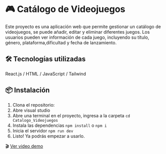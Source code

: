 # 🎮 Catálogo de Videojuegos

Este proyecto es una aplicación web que permite gestionar un catálogo de videojuegos, se puede añadir, editar y eliminar diferentes juegos. Los usuarios pueden ver información de cada juego, incluyendo su título, género, plataforma,dificultad y fecha de lanzamiento.

## 🛠️ Tecnologías utilizadas

React.js / HTML  / JavaScript / Tailwind


## 📦 Instalación

1. Clona el repositorio:
2. Abre visual studio
3. Abre una terminal en el proyecto, ingresa a la carpeta
   `cd Catalogo_Videojuegos`
4. Instala las dependencias
   `npm install` o `npm i`
5. Inicia el servidor
   `npm run dev`
6. Listo! Ya podrás empezar a usarlo.

🎬 [Ver video demo](./VideoFuncionalidad.mp4)
